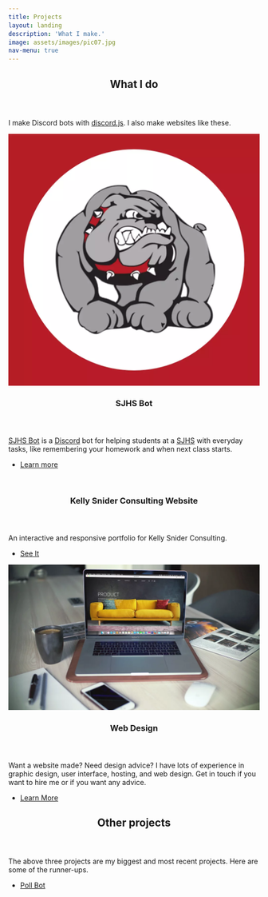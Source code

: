 ```yaml
---
title: Projects
layout: landing
description: 'What I make.'
image: assets/images/pic07.jpg
nav-menu: true
---
```

<!-- Main -->
<div id="main">

<!-- One -->
<section id="one">
	<div class="inner">
		<header class="major">
			<h2>What I do</h2>
		</header>
		<p>I make Discord bots with <a href="https://discord.js.org">discord.js</a>. I also make websites like these.</p>
	</div>
</section>

<!-- Two -->
<section id="two" class="spotlights">
		<section>
			<a href="https://sjhsbot.js.org/" class="image">
			<img src="assets/images/sjhs.webp" alt="SJHS Bot logo" data-position="center center" />
		</a>
			<div class="content">
				<div class="inner">
					<header class="major">
						<h3>SJHS Bot</h3>
					</header>
					<p><a href="https://sjhsbot.js.org/">SJHS Bot</a> is a <a href="https://discordapp.com/">Discord</a> bot for helping students at
						a <a href="http://sjusd.org/san-jose-high">SJHS</a> with everyday tasks, like remembering your homework and when next class
						starts.</p>
					<ul class="actions">
						<li><a href="https://sjhsbot.js.org/" class="button">Learn more</a></li>
					</ul>
				</div>
			</div>
		</section>
		<section>
			<a href="https://pizzafox.github.io/kscsite" class="image">
			<img src="assets/images/ksaface.webp" alt="" data-position="top center"/>
		</a>
			<div class="content">
				<div class="inner">
					<header class="major">
						<h3>Kelly Snider Consulting Website</h3>
					</header>
					<p>An interactive and responsive portfolio for Kelly Snider Consulting.</p>
					<ul class="actions">
						<li><a href="pizzafox.github.io/kscsite" class="button">See It</a></li>
					</ul>
				</div>
			</div>
		</section>
		<section>
			<a href="webdesign" class="image">
			<img src="assets/images/webdesign.webp" alt="" data-position="25% 25%"/>
		</a>
			<div class="content">
				<div class="inner">
					<header class="major">
						<h3>Web Design</h3>
					</header>
					<p>Want a website made? Need design advice? I have lots of experience in graphic design, user interface, hosting, and web
						design. Get in touch if you want to hire me or if you want any advice.</p>
					<ul class="actions">
						<li><a href="webdesign" class="button">Learn More</a></li>
					</ul>
				</div>
			</div>
		</section>
	</section>

<!-- Three -->
<section id="three">
	<div class="inner">
		<header class="major">
			<h2>Other projects</h2>
		</header>
		<p>The above three projects are my biggest and most recent projects. Here are some of the runner-ups.</p>
		<ul class="actions">
			<li><a href="generic.html" class="button next">Poll Bot</a></li>
		</ul>
	</div>
</section>
</section>

</div>
